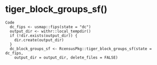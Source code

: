 # tiger_block_groups_sf()

    Code
      dc_fips <- usmap::fips(state = "dc")
      output_dir <- withr::local_tempdir()
      if (!dir.exists(output_dir)) {
        dir.create(output_dir)
      }
      dc_block_groups_sf <- RcensusPkg::tiger_block_groups_sf(state = dc_fips,
        output_dir = output_dir, delete_files = FALSE)

